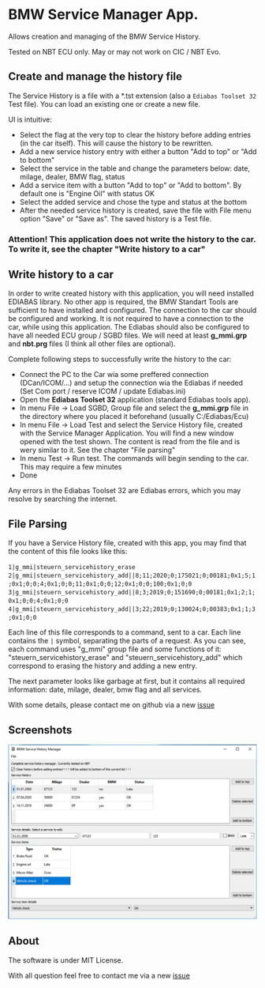 # BMW Service Manager App. 
Allows creation and managing of the BMW Service History. 

Tested on NBT ECU only. May or may not work on CIC / NBT Evo.

## Create and manage the history file

The Service History is a file with a *.tst extension (also a `Ediabas Toolset 32` Test file). You can load an existing one or create a new file.

UI is intuitive: 
- Select the flag at the very top to clear the history before adding entries (in the car itself). This will cause the history to be rewritten.
- Add a new service history entry with either a button "Add to top" or "Add to bottom"
- Select the service in the table and change the parameters below: date, milage, dealer, BMW flag, status
- Add a service item with a button "Add to top" or "Add to bottom". By default one is "Engine Oil" with status OK
- Select the added service and chose the type and status at the bottom
- After the needed service history is created, save the file with File menu option "Save" or "Save as". The saved history is a Test file.

### Attention! This application does not write the history to the car. To write it, see the chapter "Write history to a car"

## Write history to a car

In order to write created history with this application, you will need installed EDIABAS library. No other app is required, the BMW Standart Tools are sufficient to have installed and configured. The connection to the car should be configured and working. It is not required to have a connection to the car, while using this application.
The Ediabas should also be configured to have all needed ECU group / SGBD files. We will need at least **g_mmi.grp** and **nbt.prg** files (I think all other files are optional).

Complete following steps to successfully write the history to the car:
- Connect the PC to the Car wia some preffered connection (DCan/ICOM/…) and setup the connection wia the Ediabas if needed (Set Com port / reserve ICOM / update Ediabas.ini)
- Open the **Ediabas Toolset 32** application (standard Ediabas tools app).
- In menu File -> Load SGBD, Group file and select the **g_mmi.grp** file in the directory where you placed it beforehand (usually C:/Ediabas/Ecu)
- In menu File -> Load Test and select the Service History file, created with the Service Manager Application. You will find a new window opened with the test shown. The content is read from the file and is wery similar to it. See the chapter "File parsing"
- In menu Test -> Run test. The commands will begin sending to the car. This may require a few minutes
- Done

Any errors in the Ediabas Toolset 32 are Ediabas errors, which you may resolve by searching the internet. 
## File Parsing

If you have a Service History file, created with this app, you may find that the content of this file looks like this:

`1|g_mmi|steuern_servicehistory_erase
2|g_mmi|steuern_servicehistory_add||8;11;2020;0;175021;0;00181;0x1;5;1;0x1;0;0;4;0x1;0;0;11;0x1;0;0;12;0x1;0;0;100;0x1;0;0
3|g_mmi|steuern_servicehistory_add||8;3;2019;0;151690;0;00181;0x1;2;1;0x1;0;0;4;0x1;0;0
4|g_mmi|steuern_servicehistory_add||3;22;2019;0;130024;0;00383;0x1;1;3;0x1;0;0
`

Each line of this file corresponds to a command, sent to a car. Each line contains the `|` symbol, separating the parts of a request.
As you can see, each command uses "g_mmi" group file and some functions of it: "steuern_servicehistory_erase" and "steuern_servicehistory_add" which correspond to erasing the history and adding a new entry.

The next parameter looks like garbage at first, but it contains all required information: date, milage, dealer, bmw flag and all services.

With some details, please contact me on github via a new [issue](https://github.com/theDeniZ/ServiceManager/issues) 

## Screenshots

![](screen.png)

## About

The software is under MIT License. 

With all question feel free to contact me via a new [issue](https://github.com/theDeniZ/ServiceManager/issues) 
